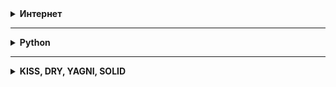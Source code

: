 <details>
<summary> <b>Интернет</b> </summary>

<details>
<summary> HTTP, HTTPS </summary>

   HTTP (HyperText Transfer Protocol) - «протокол передачи гипертекста». 
   HTTP является протоколом прикладного (верхнего, 7-го) уровня модели OSI.
   
   Протокол HTTP предполагает использование клиент-серверной структуры передачи данных. 
   
   API многих программных продуктов также подразумевает использование HTTP для передачи 
   данных — сами данные при этом могут иметь любой формат, например, XML или JSON.
   
   Как правило, передача данных по протоколу HTTP осуществляется через TCP/IP-соединения. 
   Серверное программное обеспечение при этом обычно использует TCP-порт 80.
   
   
</details>

<details>
<summary> REST, SOAP </summary>

</details>

</details>

---

<details>
<summary> <b>Python</b> </summary>

<details>
<summary> 1. Базовые типы данных </summary>

   - Неизменяемые:
   ```int```, ```float```, ```complex```, ```str```, ```bytes```, ```None```, ```bool```, ```tuple```, ```frozenset```
   - Изменяемые:
   ```dict```, ```list```, ```set```
</details>

<details>
<summary> 2. Побитовые операции </summary>

   ```python
a = 120        # 1111000
b = 100        # 1100100
print(a | b)   # 124  = 0b1111100
print(a ^ b)   # 28   = 0b11100
print(a & b)   # 96   = 0b1100000
print(a << 4)  # 1920 = 0b11110000000
print(a >> 4)  # 7    = 0b111
print(~a)      # -121 = -0b1111001
   ```
</details>

<details>
<summary> 3. Функциональное программирование </summary>
   
   - ```lambda```, ```zip```, ```map```, ```filter```, ```reduce``` (functools)

   ```python
numbers = range(10)
squared_evens = map(lambda n: n ** 2, filter(lambda n: n % 2 == 0, numbers))
list(squared_evens)  # [0, 4, 16, 36, 64]
   ```

   - Декораторы:
   
   ```python
from functools import wraps
    
def logger(filename):

    def decorator(func):

        @wraps(func)
        def wrapped(*args, **kwargs):
            result = func(*args, **kwargs)
            with open(filename, "w+") as f:
                f.write(str(result))
            return result

        return wrapped

    return decorator
   ```
</details>

<details>
<summary> 4. Генераторы, выражения-генераторы, иттераторы </summary>

   - Генератор - это функция содержащая ключевое слово ```yield```.
   Генераторы позволят осуществлять ленивые вычисления. Также является иттератором.
   
   ```python
def fibonacci(number):
    a = b = 1
    for _ in range(number):
        yield a
        a, b = b, a + b
   ```

   - Выражения-генераторы предназначены для компактного и удобного способа генерации коллекций элементов.
   
   ```python
iter_ = (i ** 2 if i % 2 == 0 else i for i in range(5))  # <generator object <genexpr> at 0x000002D0E5219660>
list_ = [i ** 2 for i in range(10) if i % 2 == 0]  # [0, 4, 16, 36, 64]
set_ = {i for i in range(0, 10, 2)}  # {0, 2, 4, 6, 8}
dict_ = {v: k for k, v in {'a': 1, 'b': 2, 'c': 3}.items()}  # {1: 'a', 2: 'b', 3: 'c'}
   ```
   
   - Итератор — это сущность порождаемая функцией iter, с помощью которой происходит итерирование итерируемого объекта. 
   Итерируемый объект — это что-то, что можно итерировать. Итератор не имеет индексов и может быть использован только один раз.
   
   ```python
# реализация с помощью генераторов

def infinity(step):
    i = 0
    while True:
        yield i
        i += step

iter_ = infinity(10)
next(iter_)  # 0
next(iter_)  # 10
next(iter_)  # 20
   ```

   ```python
# итерируемый объект

class Arrange:

    def __init__(self, start, stop, step):
        self.i = start
        self.stop = stop
        self.step = step

    def __iter__(self):
        return self

    def __next__(self):
        if self.i > self.stop:
            raise StopIteration

        result = self.i
        self.i += self.step
        return result
   ```
</details>

<details>
<summary> 5. ООП </summary>

   - Класс — это описание того, какими свойствами и поведением будет обладать объект. Объект — это экземпляр с собственным состоянием этих свойств.

   - Абстракция:
        - выделение главных, наиболее значимых характеристик предмета и отбрасывание второстепенных, незначительных.
   - Наследование:
        - позволяет описать новый класс на основе существующего (родительского). Повторное использование кода.
   - Полиморфизм
        - возможность работать с несколькими типами так, будто это один и тот же тип. При этом 
        поведение объектов будет разным.
   - Инкапсуляция
        - ограничение доступа к данным и возможностям их изменения путем сокрытия их в классе. (в python - договоренность)
</details>

<details>
<summary> 6. Магические методы (dunder методы) </summary>

   - [Специальные методы](https://docs.python.org/3/reference/datamodel.html#specialnames), с помощью которых можно добавить в ваши классы «магию». 
   Обрамлены двумя нижними подчеркиваниями. Некоторые из них:
   - Конструирование и инициализация:
        - `__new__(cls, [...)` - первый метод, который будет вызван при инициализации объекта для его создания.
        - `__init__(self, [...)` - инициализатор класса. Ему передаётся всё, с чем был вызван первоначальный конструктор.
        - `__del__(self)` -  определяет поведение объекта в то время, когда объект попадает в сборщик мусора.
   - Магические методы сравнения:
        - `__eq__(self, other)` - определяет поведение оператора равенства, ==.
        - `__ne__(self, other)` - определяет поведение оператора неравенства, !=.
        - `__lt__(self, other)` - определяет поведение оператора меньше, <.
        - `__gt__(self, other)` - определяет поведение оператора больше, >.
        - `__le__(self, other)` - определяет поведение оператора меньше или равно, <=.
        - `__ge__(self, other)` - определяет поведение оператора больше или равно, >=.
   - Унарные операторы и функции:
        - `__pos__(self)` - определяет поведение для унарного плюса (+some_object).
        - `__neg__(self)` - определяет поведение для отрицания(-some_object).
        - `__abs__(self)` - определяет поведение для встроенной функции abs().
   - Обычные арифметические операторы:
        - `__add__(self, other)` - сложение.
        - `__sub__(self, other)` - вычитание.
        - `__mul__(self, other)` - умножение.
   - Отражённые арифметические операторы:
        - `__radd__(self, other)` - отражённое сложение.
        - `__r...` - см. предыдущий пункт.
   - Составное присваивание:
        - `__iadd__(self, other)` - сложение с присваиванием.
        - `__i...` - см. пункт "Обычные арифметические операторы".
   - Магические методы преобразования типов:
        - `__int__(self)` - преобразование типа в int.
        - `__float__(self)` - преобразование типа в float.
        - `__complex__(self)` - преобразование типа в комплексное число.
        - `__oct__(self)` - преобразование типа в восьмеричное число.
        - `__hex__(self)` - преобразование типа в шестнадцатиричное число.
        - `__index__(self)` - преобразование типа к int, когда объект используется в срезах.
   - Представление своих классов:
        - `__str__(self)` - определяет поведение функции `str()`.
        - `__repr__(self)` - определяет поведение функции `repr()`.
        - `__hash__(self)` - определяет поведение функции `hash()`.
        - `__dir__(self)` - определяет поведение функции `dir()`.
        - `__sizeof__(self)` - определяет поведение функции `sys.getsizeof()`.
   - Контроль доступа к атрибутам:
        - `__getattr__(self, name)` - определяет поведение для случая, 
        когда пользователь пытается обратиться к атрибуту, который не существует.
        - `__setattr__(self, name, value)` - определяет поведение для присвоения значения атрибуту.
        - `__delattr__` - то же, что и __setattr__, но для удаления атрибутов, вместо установки значений.
   - Магия контейнеров:
        - `__len__(self)` - возвращает количество элементов в контейнере.
        - `__getitem__(self, key)` - определяет поведение при доступе к элементу, используя синтаксис `self[key]`.
        - `__setitem__(self, key, value)` - определяет поведение при присваивании значения элементу, 
        используя синтаксис `self[key] = value`.
        - `__delitem__(self, key)` - определяет поведение при удалении элемента (то есть `del self[key]`).
        - `__iter__(self)` - должен вернуть итератор для контейнера.
        - `__reversed__(self)` - вызывается чтобы определить поведения для встроенной функции `reversed()`.
        - `__contains__(self, item)` - предназначен для проверки принадлежности элемента с помощью `in` и `not in`.
        - `__missing__(self, key)` - определяет поведение , когда пользователь пытается получить 
        элемент по несуществующему ключу.
   - Вызываемые объекты:
        - `__call__` - означает, что `x()` означает то же, что и `x.__call__()`.
   - Менеджеры контекста:
        - `__enter__(self)` - определяет, что должен сделать менеджер контекста в начале блока, 
        созданного оператором `with`. Возвращаемое `__enter__` значение 
        и есть то значение, с которым производится работа внутри `with`.
        - `__exit__(self, ex_type, ex_value, tb)` - определяет действия менеджера контекста 
        после того, как блок будет выполнен.
   - Построение дескрипторов:
        - Дескрипторы это такие классы, с помощью которых можно добавить свою логику к событиям доступа 
        (получение, изменение, удаление) к атрибутам других объектов.
        - `__get__(self, instance, instance_class)` - определяет поведение при возвращении значения из дескриптора.
        - `__set__(self, instance, value)` - определяет поведение при изменении значения из дескриптора.
        - `__delete__(self, instance)` - определяет поведение для удаления значения из дескриптора.
   - Копирование:
        - `__copy__(self)` - определяет поведение `copy.copy()`.
        - `__deepcopy__(self, memodict={})` - определяет поведение `copy.deepcopy()`.
</details>

</details>

---

<details>
<summary><b> KISS, DRY, YAGNI, SOLID </b></summary>

<details>
<summary>KISS</summary>

Принцип проектирования **KISS(keep it simple stupid 
(keep it simple and straightforward))** провозглашает, что простота кода – 
превыше всего, потому что простой код – наиболее понятный. 
Принцип старается искать простые решения.

> Патерны проектирования описывают наиболее удачные, простые и понятные 
решения некоторых проблем. Если вы используете паттерн проектирования 
там, где нет проблемы, которую решает данный паттерн – то вы нарушаете 
KISS, внося ненужные усложнения в код. Если вы НЕ используете паттерн 
проектирования там, где есть проблема, соответствующая паттерну – то 
вы опять-таки нарушаете KISS, делая код сложнее, чем он мог бы быть.
</details>

<details>
<summary>DRY</summary>

**DRY – Don’t repeat yourself (не повторяй себя)**. 
Уменьшает сложность, разделяя систему на управляемые компоненты.

> Когда вы разрабатываете крупный проект, часто приходится сталкиваться 
с избыточной общей сложностью реализации. Люди плохо справляются с 
управлением сложных систем, им лучше удается находить необычные решения 
определенных задач. Самое простое решение по уменьшению сложности – 
разделить систему на мелкие, независимые модули, которыми проще управлять.
</details>

<details>
<summary>YAGNI</summary>

Принцип **«Вам это не понадобится» (YAGNI – you ain’t gonna need it)**. 
Что не задумано в системе, не должно появляться в коде. 
Уменьшает сложность, уменьшая количество компонентов системы.

> Если в бюджете не предусмотрена абстракция для БД – этой абстракции 
>не должно быть в системе. Если вдруг клиенту понадобится переехать 
>на другую БД, довольно очевидно, что это повлечет затраты на изменение системы.
</details>

<details>
<summary>SOLID</summary>

   #### Принцип единственной ответственности (Single Responsibility Principle):
   > Существует лишь одна причина, приводящая к изменению класса.
   
   Один класс должен решать только какую-то одну задачу. 
   Он может иметь несколько методов, но они должны использоваться 
   лишь для решения общей задачи. Все методы и свойства должны 
   служить одной цели. Если класс имеет несколько назначений, 
   его нужно разделить на отдельные классы.
   
   #### Принцип открытости/закрытости (Open-closed Principle)
   > Программные сущности должны быть открыты для расширения, но закрыты для модификации.

   Программные сущности (классы, модули, функции и прочее) должны быть расширяемыми 
   без изменения своего содержимого. Если строго соблюдать этот принцип, то можно 
   регулировать поведение кода без изменения самого исходника.
   
   #### Принцип подстановки Барбары Лисков (Liskov Substitution Principle)
   > 1. Предварительные условия не могут быть усилены в подтипе.
   > 2. Постусловия не могут быть ослаблены в подтипе.
   > 3. Инварианты супертипа могут быть сохранены в подтипе.

   Попросту говоря: подкласс/производный класс должен быть 
   взаимозаменяем с базовым/родительским классом. Значит, любая 
   реализация абстракции (интерфейса) должна быть взаимозаменяемой 
   в любом месте, в котором принимается эта абстракция.
   
   #### Принцип разделения интерфейса (Interface Segregation Principle)
   > Нельзя заставлять клиента реализовать интерфейс, которым он не пользуется.

   Это означает, что нужно разбивать интерфейсы на более мелкие, 
   лучше удовлетворяющие конкретным потребностям клиентов. Как 
   и в случае с принципом единственной ответственности, цель 
   принципа разделения интерфейса заключается в минимизации побочных 
   эффектов и повторов за счёт разделения ПО на независимые части.
   
   #### Принцип инверсии зависимостей (Dependency Inversion Principle)
   > Высокоуровневые модули не должны зависеть от низкоуровневых. 
   > Оба вида модулей должны зависеть от абстракций.

   > Абстракции не должны зависеть от подробностей. 
   > Подробности должны зависеть от абстракций.

   Применяя этот принцип, одни модули можно легко заменять другими, 
   всего лишь меняя модуль зависимости, и тогда никакие перемены в 
   низкоуровневом модуле не повлияют на высокоуровневый.
</details>

</details>
